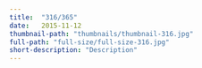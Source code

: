 ```yaml
---
title:  "316/365"
date:   2015-11-12
thumbnail-path: "thumbnails/thumbnail-316.jpg"
full-path: "full-size/full-size-316.jpg"
short-description: "Description"
---
```

